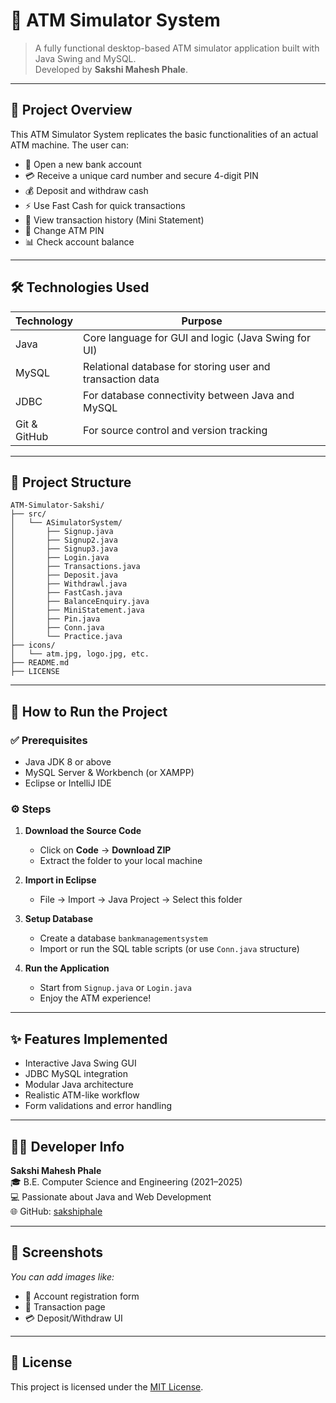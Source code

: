 
# 🏧 ATM Simulator System

> A fully functional desktop-based ATM simulator application built with Java Swing and MySQL.  
> Developed by **Sakshi Mahesh Phale**.

---

## 📌 Project Overview

This ATM Simulator System replicates the basic functionalities of an actual ATM machine. The user can:

- 📝 Open a new bank account
- 💳 Receive a unique card number and secure 4-digit PIN
- 💰 Deposit and withdraw cash
- ⚡ Use Fast Cash for quick transactions
- 📄 View transaction history (Mini Statement)
- 🔐 Change ATM PIN
- 📊 Check account balance

---

## 🛠️ Technologies Used

| Technology | Purpose |
|------------|---------|
| Java       | Core language for GUI and logic (Java Swing for UI) |
| MySQL      | Relational database for storing user and transaction data |
| JDBC       | For database connectivity between Java and MySQL |
| Git & GitHub | For source control and version tracking |

---

## 📂 Project Structure

```
ATM-Simulator-Sakshi/
├── src/
│   └── ASimulatorSystem/
│       ├── Signup.java
│       ├── Signup2.java
│       ├── Signup3.java
│       ├── Login.java
│       ├── Transactions.java
│       ├── Deposit.java
│       ├── Withdrawl.java
│       ├── FastCash.java
│       ├── BalanceEnquiry.java
│       ├── MiniStatement.java
│       ├── Pin.java
│       ├── Conn.java
│       └── Practice.java
├── icons/
│   └── atm.jpg, logo.jpg, etc.
├── README.md
├── LICENSE
```

---

## 🚀 How to Run the Project

### ✅ Prerequisites
- Java JDK 8 or above  
- MySQL Server & Workbench (or XAMPP)  
- Eclipse or IntelliJ IDE

### ⚙️ Steps

1. **Download the Source Code**
   - Click on **Code** → **Download ZIP**
   - Extract the folder to your local machine

2. **Import in Eclipse**
   - File → Import → Java Project → Select this folder

3. **Setup Database**
   - Create a database `bankmanagementsystem`
   - Import or run the SQL table scripts (or use `Conn.java` structure)

4. **Run the Application**
   - Start from `Signup.java` or `Login.java`
   - Enjoy the ATM experience!

---

## ✨ Features Implemented

- Interactive Java Swing GUI
- JDBC MySQL integration
- Modular Java architecture
- Realistic ATM-like workflow
- Form validations and error handling

---

## 🙋‍♀️ Developer Info

**Sakshi Mahesh Phale**  
🎓 B.E. Computer Science and Engineering (2021–2025)  
💻 Passionate about Java and Web Development  
🌐 GitHub: [sakshiphale](https://github.com/sakshiphale)  

---

## 📸 Screenshots

_You can add images like:_  
- 🧾 Account registration form  
- 💸 Transaction page  
- 💳 Deposit/Withdraw UI

---

## 📄 License

This project is licensed under the [MIT License](LICENSE).
